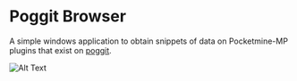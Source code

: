 # Poggit Browser

A simple windows application to obtain snippets of data on Pocketmine-MP plugins that exist on [poggit](https://poggit.pmmp.io/).

![Alt Text]([https://media4.giphy.com/media/v1.Y2lkPTc5MGI3NjExbmZqMmdnc2VpdGhyc2lubHlqcGlpMG51emliMTRsc3Zua2F6dDE1byZlcD12MV9pbnRlcm5hbF9naWZfYnlfaWQmY3Q9Zw/e2Zyp0SUwP1uIIksSn/giphy.gif])
